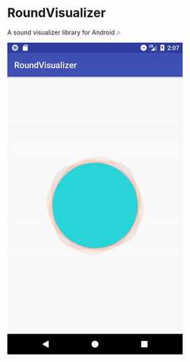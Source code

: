 # RoundVisualizer
A sound visualizer library for Android :notes:

<img src="./doc_files/roundVisualizer.gif">
